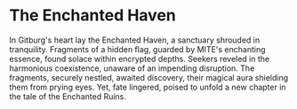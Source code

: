 # The Enchanted Haven

In Gitburg's heart lay the Enchanted Haven, a sanctuary shrouded in tranquility. Fragments of a hidden flag, guarded by MITE's enchanting essence, found solace within encrypted depths. Seekers reveled in the harmonious coexistence, unaware of an impending disruption. The fragments, securely nestled, awaited discovery, their magical aura shielding them from prying eyes. Yet, fate lingered, poised to unfold a new chapter in the tale of the Enchanted Ruins.
